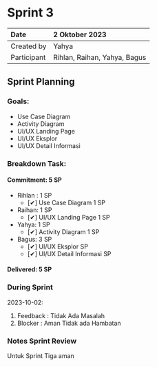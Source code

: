 # Sprint 3


|Date|2 Oktober 2023|
| :- | :- |
|Created by|Yahya|
|Participant|Rihlan, Raihan, Yahya, Bagus|
## Sprint Planning
### Goals:
- Use Case Diagram
- Activity Diagram
- UI/UX Landing Page
- UI/UX Eksplor
- UI/UX Detail Informasi

### Breakdown Task:
#### Commitment: 5 SP
- Rihlan : 1 SP
  - [✔] Use Case Diagram 1 SP
- Raihan: 1 SP
  - [✔] UI/UX Landing Page 1 SP
- Yahya: 1 SP
  - [✔] Activity Diagram 1 SP
- Bagus: 3 SP
  - [✔] UI/UX Eksplor SP
  - [✔] UI/UX Detail Informasi SP	
        
#### Delivered:	 5 SP
### During Sprint
2023-10-02:

1. Feedback : Tidak Ada Masalah
2. Blocker : Aman Tidak ada Hambatan
### Notes Sprint Review
Untuk Sprint Tiga aman
